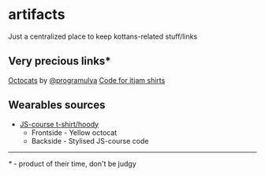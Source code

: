 # artifacts
Just a centralized place to keep kottans-related stuff/links

## Very precious links*

[Octocats](http://programulya.com/octocats/octocats.html) by [@programulya](github.com/programulya)
[Code for itjam shirts](http://jsbin.com/babaye/1/edit?html,js,output)

## Wearables sources

* [JS-course t-shirt/hoody](wear_sources/js-course-shirt/)
  * Frontside - Yellow octocat
  * Backside - Stylised JS-course code

* * *
*\** - product of their time, don't be judgy
